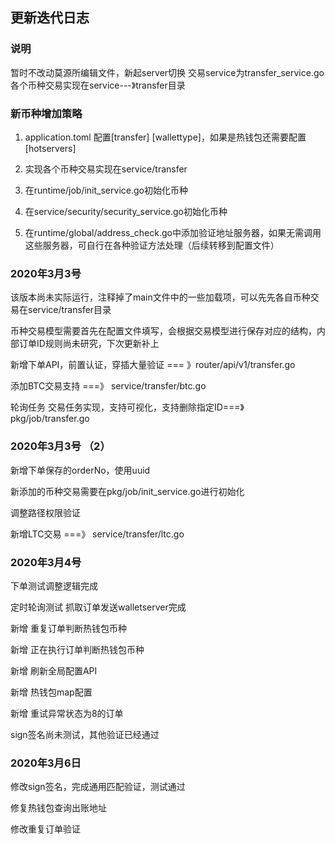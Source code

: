 ## 更新迭代日志

### 说明
暂时不改动莫源所编辑文件，新起server切换
交易service为transfer_service.go
各个币种交易实现在service---》transfer目录

### 新币种增加策略
1. application.toml 配置[transfer] [wallettype]，如果是热钱包还需要配置[hotservers]
2. 实现各个币种交易实现在service/transfer
3. 在runtime/job/init_service.go初始化币种
4. 在service/security/security_service.go初始化币种

5. 在runtime/global/address_check.go中添加验证地址服务器，如果无需调用这些服务器，可自行在各种验证方法处理（后续转移到配置文件）


### 2020年3月3号

该版本尚未实际运行，注释掉了main文件中的一些加载项，可以先先各自币种交易在service/transfer目录

币种交易模型需要首先在配置文件填写，会根据交易模型进行保存对应的结构，内部订单ID规则尚未研究，下次更新补上

新增下单API，前置认证，穿插大量验证 === 》router/api/v1/transfer.go

添加BTC交易支持 ===》 service/transfer/btc.go

轮询任务 交易任务实现，支持可视化，支持删除指定ID===》 pkg/job/transfer.go


### 2020年3月3号 （2）
新增下单保存的orderNo，使用uuid

新添加的币种交易需要在pkg/job/init_service.go进行初始化

调整路径权限验证

新增LTC交易 ===》 service/transfer/ltc.go

### 2020年3月4号

下单测试调整逻辑完成

定时轮询测试 抓取订单发送walletserver完成

新增 重复订单判断热钱包币种

新增 正在执行订单判断热钱包币种

新增 刷新全局配置API

新增 热钱包map配置

新增 重试异常状态为8的订单

sign签名尚未测试，其他验证已经通过

### 2020年3月6日
修改sign签名，完成通用匹配验证，测试通过

修复热钱包查询出账地址

修改重复订单验证